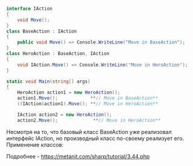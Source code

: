 ```C#
interface IAction
{
    void Move();
}
class BaseAction : IAction
{
    public void Move() => Console.WriteLine("Move in BaseAction");
}
class HeroAction : BaseAction, IAction
{
    void IAction.Move() => Console.WriteLine("Move in HeroAction");
}

static void Main(string[] args)
{
    HeroAction action1 = new HeroAction();
    action1.Move();            **// Move in BaseAction**
    ((IAction)action1).Move(); **// Move in HeroAction**

    IAction action2 = new HeroAction();
    action2.Move();             **// Move in HeroAction**
```

Несмотря на то, что базовый класс BaseAction уже реализовал интерфейс IAction, но производный класс по-своему реализует его. Применение классов:

Подробнее - https://metanit.com/sharp/tutorial/3.44.php